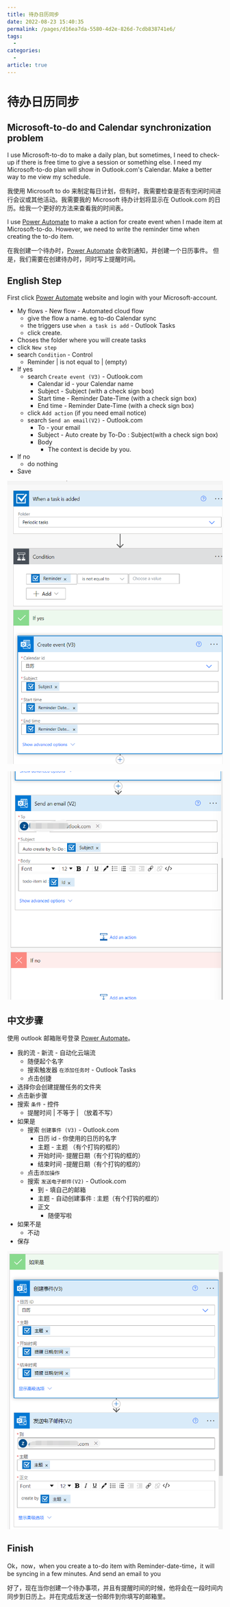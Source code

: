 ```yaml
---
title: 待办日历同步
date: 2022-08-23 15:40:35
permalink: /pages/d16ea7da-5580-4d2e-826d-7cdb838741e6/
tags:
  - 
categories:
  - 
article: true
---
```


# 待办日历同步

## Microsoft-to-do and Calendar synchronization problem

I use Microsoft-to-do to make a daily plan, but sometimes, I need to check-up if there is free time to give a session or something else. I need my Microsoft-to-do plan will show in Outlook.com's Calendar. Make a better way to me view my schedule.

我使用 Microsoft to do 来制定每日计划，但有时，我需要检查是否有空闲时间进行会议或其他活动。我需要我的 Microsoft 待办计划将显示在 Outlook.com 的日历。给我一个更好的方法来查看我的时间表。

I use [Power Automate](https://us.flow.microsoft.com) to make a action for create event when I made item at Microsoft-to-do.
However, we need to write the reminder time when creating the to-do item.

在我创建一个待办时，[Power Automate](https://us.flow.microsoft.com) 会收到通知，并创建一个日历事件。
但是，我们需要在创建待办时，同时写上提醒时间。

## English Step

First click [Power Automate](https://us.flow.microsoft.com) website and login with your Microsoft-account.

- My flows - New flow - Automated cloud flow
  - give the flow a name. eg to-do Calendar sync
  - the triggers use `when a task is add` - Outlook Tasks
  - click create.
- Choses the folder where you will create tasks
- click `New step`
- search `Condition` - Control
  - Reminder | is not equal to | (empty)
- If yes
  - search `Create event (V3)` - Outlook.com
    - Calendar id - your Calendar name
    - Subject - Subject (with a check sign box)
    - Start time - Reminder Date-Time (with a check sign box)
    - End time - Reminder Date-Time (with a check sign box)
  - click `Add action` (if you need email notice)
  - search `Send an email(V2)` - Outlook.com
    - To - your email
    - Subject - Auto create by To-Do : Subject(with a check sign box)
    - Body
      - The context is decide by you.
- If no
  - do nothing
- Save

![](../images/2022-08-25-21-53-21.png)

![](../images/2022-08-25-21-53-44.png)

## 中文步骤

使用 outlook 邮箱账号登录 [Power Automate](https://us.flow.microsoft.com)。

- 我的流 - 新流 - 自动化云端流
  - 随便起个名字
  - 搜索触发器 `在添加任务时` - Outlook Tasks
  - 点击创捷
- 选择你会创建提醒任务的文件夹
- 点击新步骤
- 搜索 `条件` - 控件
  - 提醒时间 | 不等于 | （放着不写）
- 如果是
  - 搜索 `创建事件 (V3)` - Outlook.com
    - 日历 id - 你使用的日历的名字
    - 主题 - 主题 （有个打钩的框的）
    - 开始时间- 提醒日期（有个打钩的框的）
    - 结束时间 -提醒日期（有个打钩的框的）
  - 点击`添加操作`
  - 搜索 `发送电子邮件(V2)` - Outlook.com
    - 到 - 填自己的邮箱
    - 主题 - 自动创建事件 : 主题（有个打钩的框的）
    - 正文
      - 随便写啦
- 如果不是
  - 不动
- 保存

![](../images/2022-08-25-22-10-48.png)

## Finish

Ok，now，when you create a to-do item with Reminder-date-time，it will be syncing in a few minutes. And send an email to you

好了，现在当你创建一个待办事项，并且有提醒时间的时候，他将会在一段时间内同步到日历上。并在完成后发送一份邮件到你填写的邮箱里。
